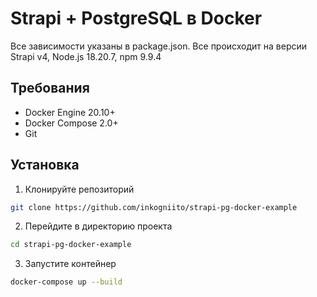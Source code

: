 # Strapi + PostgreSQL в Docker

Все зависимости указаны в package.json.
Все происходит на версии Strapi v4, Node.js 18.20.7, npm 9.9.4

## Требования

- Docker Engine 20.10+
- Docker Compose 2.0+
- Git

## Установка

1. Клонируйте репозиторий
```bash
git clone https://github.com/inkogniito/strapi-pg-docker-example
```
2. Перейдите в директорию проекта
 ```bash
cd strapi-pg-docker-example
```
3. Запустите контейнер
```bash
docker-compose up --build
```
